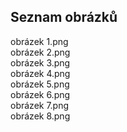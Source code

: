 ## Seznam obrázků
obrázek 1.png  
obrázek 2.png  
obrázek 3.png  
obrázek 4.png  
obrázek 5.png  
obrázek 6.png  
obrázek 7.png  
obrázek 8.png  
